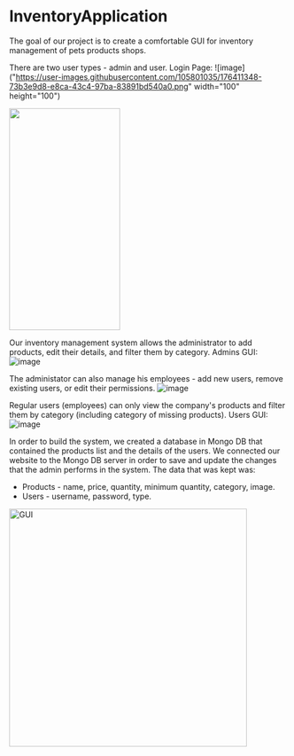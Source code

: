 # InventoryApplication
The goal of our project is to create a comfortable GUI for inventory management of pets products shops.

There are two user types - admin and user.
Login Page:
![image]("https://user-images.githubusercontent.com/105801035/176411348-73b3e9d8-e8ca-43c4-97ba-83891bd540a0.png" width="100" height="100")

<img src="https://camo.githubusercontent.com/..." data-canonical-src="https://gyazo.com/eb5c5741b6a9a16c692170a41a49c858.png" width="200" height="400" />

Our inventory management system allows the administrator to add products, edit their details, and filter them by category. 
Admins GUI:
![image](https://user-images.githubusercontent.com/105801035/176411504-41abb69a-7871-4334-bc03-8173085be05c.png)

The administator can also manage his employees - add new users, remove existing users, or edit their permissions.
![image](https://user-images.githubusercontent.com/105801035/176411682-7bd5765f-aac8-48a8-87af-e6ba1a6be7f7.png)


Regular users (employees) can only view the company's products and filter them by category (including category of missing products).
Users GUI:
![image](https://user-images.githubusercontent.com/105801035/176411611-02be88bf-2542-4b38-8770-3f6cb528d128.png)


In order to build the system, we created a database in Mongo DB that contained the products list and the details of the users. We connected our website to the Mongo DB server in order to save and update the changes that the admin performs in the system.
The data that was kept was:
* Products - name, price, quantity, minimum quantity, category, image.
* Users - username, password, type.




<img width="429" alt="GUI" src="https://user-images.githubusercontent.com/105801035/169852871-59279571-419d-48ec-ab09-e1ed34c6477d.png">
